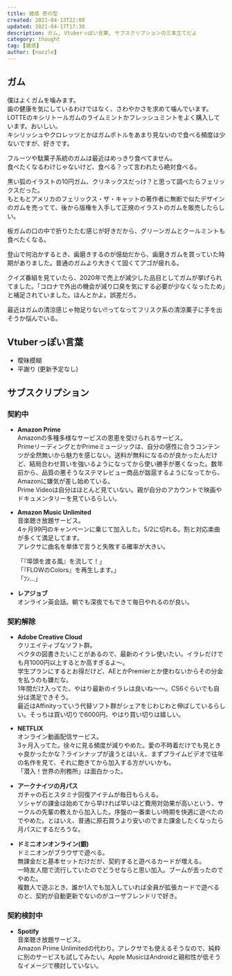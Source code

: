 ```yaml
---
title: 雑感 壱の型
created: 2021-04-13T22:08
updated: 2021-04-17T17:30
description: ガム, Vtuberっぽい言葉, サブスクリプションの三本立てだよ
category: thought
tag: [雑感]
author: [nozzle]
---
```


## ガム
僕はよくガムを噛みます。  
歯の健康を気にしているわけではなく、さわやかさを求めて噛んでいます。  
LOTTEのキシリトールガムのライムミントかフレッシュミントをよく購入しています。おいしい。  
キシリッシュやクロレッツとかはガムボトルをあまり見ないので食べる頻度は少ないですが、好きです。  

フルーツや駄菓子系統のガムは最近はめっきり食べてません。  
食べたくなるわけじゃないけど、食べる？って言われたら絶対食べる。  

黒い狐のイラストの10円ガム、クリネックスだっけ？と思って調べたらフェリックスだった。  
もともとアメリカのフェリックス・ザ・キャットの著作者に無断で似たデザインのガムを売ってて、後から版権を入手して正規のイラストのガムを販売したらしい。  

板ガムの口の中で折りたたむ感じが好きだから、グリーンガムとクールミントも食べたくなる。

登山で何泊かするとき、歯磨きするのが億劫だから、歯磨きガムを買っていた時期がありました。普通のガムより大きくて固くてアゴが疲れる。  

クイズ番組を見ていたら、2020年で売上が減少した品目としてガムが挙げられてました。「コロナで外出の機会が減り口臭を気にする必要が少なくなったため」と補足されていました。ほんとかよ。誤差だろ。  

最近はガムの清涼感じゃ物足りない!!ってなってフリスク系の清涼菓子に手を出そうか悩んでいる。  

## Vtuberっぽい言葉
- 曖昧模糊
- 平謝り
(更新予定なし)

## サブスクリプション
### 契約中
* **Amazon Prime**  
  Amazonの多種多様なサービスの恩恵を受けられるサービス。  
  PrimeリーディングとかPrimeミュージックは、自分の感性に合うコンテンツが全然無いから魅力を感じない。送料が無料になるのが良かったんだけど、結局合わせ買いを強いるようになってから使い勝手が悪くなった。数年前から、品質の悪そうなステマレビュー商品が跋扈するようになってから、Amazonに嫌気が差し始めている。  
  Prime Videoは自分はほとんど見ていない。親が自分のアカウントで映画やドキュメンタリーを見ているらしい。  
* **Amazon Music Unlimited**  
  音楽聴き放題サービス。  
  4ヶ月99円のキャンペーンに乗じて加入した。5/2に切れる。割と対応楽曲が多くて満足してます。  
  アレクサに曲名を単体で言うと失敗する確率が大きい。  
  
  「『埠頭を渡る風』を流して！」  
  「『FLOWのColors』を再生します。」  
  「ﾌﾝ...」

* **レアジョブ**  
  オンライン英会話。朝でも深夜でもできて毎日やれるのが良い。  

### 契約解除
* **Adobe Creative Cloud**  
  クリエイティブなソフト群。  
  ベクタの図書きたいことがあるので、最新のイラレ使いたい。イラレだけでも月1000円以上するとか高すぎるよ～。  
  学生プランにするとお得だけど、AEとかPremierとか使わないからその分金を払うのも嫌だな。  
  1年間だけ入ってた、やはり最新のイラレは良いね～～。CS6ぐらいでも自分は満足できそう。  
  最近はAffinityっていう代替ソフト群がシェアをじわじわと伸ばしているらしい。そっちは買い切りで6000円、やはり買い切りは嬉しい。  

* **NETFLIX**  
  オンライン動画配信サービス。  
  3ヶ月入ってた。徐々に見る頻度が減りやめた。愛の不時着だけでも見ときゃ良かったかな？ラインナップが違うとはいえ、まずプライムビデオで往年の名作を見て、それに飽きてから加入する方がいいかも。  
  「潜入！世界の刑務所」は面白かった。  

* **アークナイツの月パス**  
  ガチャの石とスタミナ回復アイテムが毎日もらえる。  
  ソシャゲの課金は始めてから早ければ早いほど費用対効果が高いという、サークルの先輩の教えから加入した。序盤の一番楽しい時期を快適に遊べたのでやめた。とはいえ、普通に原石買うより安いのでまた課金したくなったら月パスにするだろうな。  

* **ドミニオンオンライン(銀)**  
  ドミニオンがブラウザで遊べる。  
  無課金だと基本セットだけだが、契約すると遊べるカードが増える。  
  一時友人間で流行していたのでどうせならと思い加入。ブームが去ったのでやめた。  
  複数人で遊ぶとき、誰か1人でも加入していれば全員が拡張カードで遊べるのと、契約が自動更新でないのがユーザフレンドリで好き。  


### 契約検討中
* **Spotify**  
  音楽聴き放題サービス。  
  Amazon Prime Unlimitedの代わり。アレクサでも使えるそうなので、純粋に別のサービスも試してみたい。Apple MusicはAndroidと親和性が低そうなイメージで検討していない。



